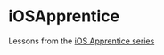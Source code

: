 # iOSApprentice
Lessons from the [iOS Apprentice series](https://www.raywenderlich.com/store/ios-apprentice)
